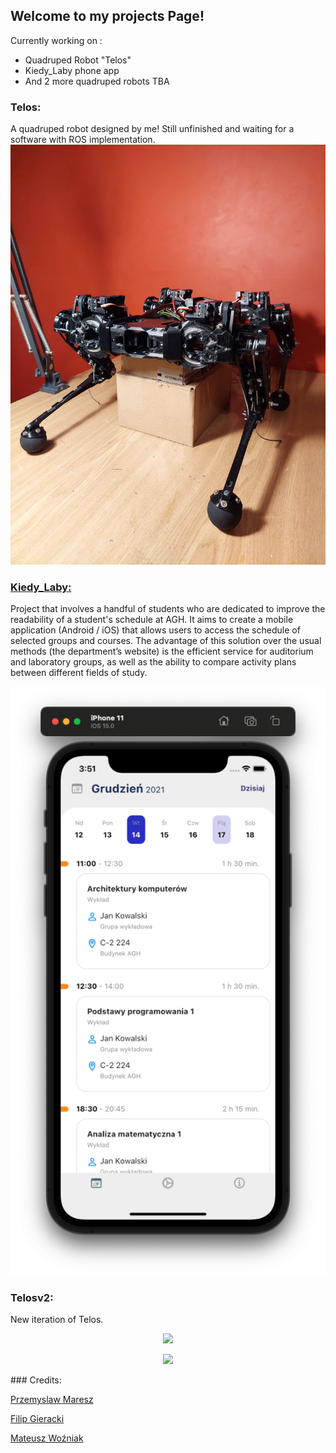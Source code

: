 ## Welcome to my projects Page!

Currently working on :
- Quadruped Robot "Telos"
- Kiedy_Laby phone app
- And 2 more quadruped robots TBA

### Telos:
A quadruped robot designed by me! Still unfinished and waiting for a software with ROS implementation.
![telos](/src/Telos1.jpg)

### [Kiedy_Laby:](https://github.com/AGH-Narzedzia-Informatyczne-2021-2022/kiedy-laby) 
Project that involves a handful of students who are dedicated to improve the readability of a student's schedule at AGH. It aims to create a mobile application (Android / iOS) that allows users to access the schedule of selected groups and courses. The advantage of this solution over the usual methods (the department’s website) is the efficient service for auditorium and laboratory groups, as well as the ability to compare activity plans between different fields of study.
<p align="center">
<img src="/src/2.png">
</p>

### Telosv2:
New iteration of Telos.
<p align="center">
  <img src="/src/render2">
</p>
<p align="center">
  <img src="/srv/render1">
</p>
### Credits:

[Przemyslaw Maresz](https://przemyslawmaresz.github.io)

[Filip Gieracki](https://fgieracki.com/#gtop)

[Mateusz Woźniak](https://matisiekpl.github.io)
